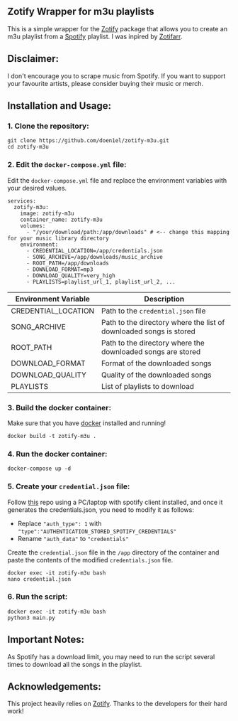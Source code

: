 ## Zotify Wrapper for m3u playlists

This is a simple wrapper for the [Zotify](https://github.com/zotify-dev/zotify) package that allows you to create an m3u playlist from a [Spotify](https://spotify.com) playlist. I was inpired by [Zotifarr](https://github.com/Xoconoch/zotifarrr).

## Disclaimer:

I don't encourage you to scrape music from Spotify. If you want to support your favourite artists, please consider buying their music or merch.

## Installation and Usage:

### 1. Clone the repository:

```
git clone https://github.com/doen1el/zotify-m3u.git
cd zotify-m3u
```

### 2. Edit the `docker-compose.yml` file:

Edit the `docker-compose.yml` file and replace the environment variables with your desired values.

```
services:
  zotify-m3u:
    image: zotify-m3u
    container_name: zotify-m3u
    volumes:
      - "/your/download/path:/app/downloads" # <-- change this mapping for your music library directory
    environment:
      - CREDENTIAL_LOCATION=/app/credentials.json
      - SONG_ARCHIVE=/app/downloads/music_archive
      - ROOT_PATH=/app/downloads
      - DOWNLOAD_FORMAT=mp3
      - DOWNLOAD_QUALITY=very_high
      - PLAYLISTS=playlist_url_1, playlist_url_2, ...
```

| Environment Variable | Description                                                        |
| -------------------- | ------------------------------------------------------------------ |
| CREDENTIAL_LOCATION  | Path to the `credential.json` file                                 |
| SONG_ARCHIVE         | Path to the directory where the list of downloaded songs is stored |
| ROOT_PATH            | Path to the directory where the downloaded songs are stored        |
| DOWNLOAD_FORMAT      | Format of the downloaded songs                                     |
| DOWNLOAD_QUALITY     | Quality of the downloaded songs                                    |
| PLAYLISTS            | List of playlists to download                                      |

### 3. Build the docker container:

Make sure that you have [docker](https://www.docker.com/) installed and running!

```
docker build -t zotify-m3u .
```

### 4. Run the docker container:

```
docker-compose up -d
```

### 5. Create your `credential.json` file:

Follow [this](https://github.com/dspearson/librespot-auth?tab=readme-ov-file) repo using a PC/laptop with spotify client installed, and once it generates the credentials.json, you need to modify it as follows:

- Replace `"auth_type": 1` with `"type":"AUTHENTICATION_STORED_SPOTIFY_CREDENTIALS"`
- Rename `"auth_data"` to `"credentials"`

Create the `credential.json` file in the `/app` directory of the container and paste the contents of the modified `credentials.json` file.

```
docker exec -it zotify-m3u bash
nano credential.json
```

### 6. Run the script:

```
docker exec -it zotify-m3u bash
python3 main.py
```

## Important Notes:

As Spotify has a download limit, you may need to run the script several times to download all the songs in the playlist.

## Acknowledgements:

This project heavily relies on [Zotify](https://github.com/zotify-dev/zotify). Thanks to the developers for their hard work!
